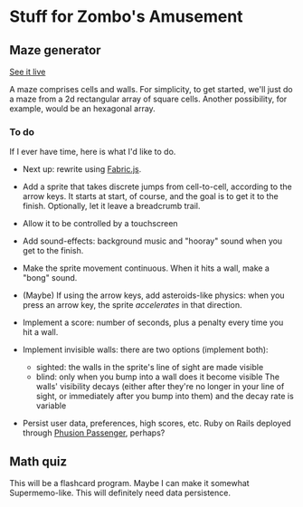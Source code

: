 Stuff for Zombo's Amusement
===========================

## Maze generator

[See it live](http://chrismaloney.org/ZomboApp/maze.html)

A maze comprises cells and walls.  For simplicity, to get started, we'll
just do a maze from a 2d rectangular array of square cells.  Another possibility,
for example, would be an hexagonal array.

### To do

If I ever have time, here is what I'd like to do.

* Next up:  rewrite using [Fabric.js](http://fabricjs.com/).

* Add a sprite that takes discrete jumps from cell-to-cell, according to the
  arrow keys.  It starts at start, of course, and the goal is to get it to the
  finish.  Optionally, let it leave a breadcrumb trail.

* Allow it to be controlled by a touchscreen

* Add sound-effects:  background music and "hooray" sound when you get to the finish.

* Make the sprite movement continuous.  When it hits a wall, make a "bong" sound.

* (Maybe) If using the arrow keys, add asteroids-like physics:  when you press an
  arrow key, the sprite *accelerates* in that direction.

* Implement a score: number of seconds, plus a penalty every time you hit a wall.

* Implement invisible walls:  there are two options (implement both):
    * sighted:  the walls in the sprite's line of sight are made visible
    * blind:  only when you bump into a wall does it become visible
  The walls' visibility decays (either after they're no longer in your line of
  sight, or immediately after you bump into them) and the decay rate is variable

* Persist user data, preferences, high scores, etc.  Ruby on Rails deployed
  through [Phusion Passenger](https://www.phusionpassenger.com/), perhaps?


## Math quiz

This will be a flashcard program.  Maybe I can make it somewhat Supermemo-like.
This will definitely need data persistence.


